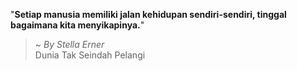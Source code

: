 "**Setiap manusia memiliki jalan kehidupan sendiri-sendiri, tinggal bagaimana kita menyikapinya.**"

> ~ _By Stella Erner_  
Dunia Tak Seindah Pelangi
